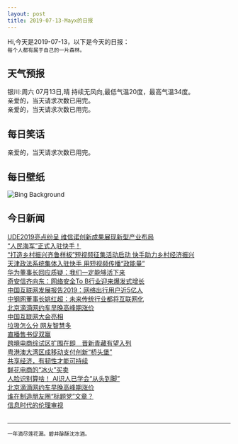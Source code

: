 ```yaml
---
layout: post
title: 2019-07-13-Mayx的日报
---
```


Hi,今天是2019-07-13，以下是今天的日报：<br><small>
每个人都有属于自己的一片森林。</small><!--more-->
## 天气预报
银川:周六 07月13日,晴 持续无风向,最低气温20度，最高气温34度。<br>亲爱的，当天请求次数已用完。<br>亲爱的，当天请求次数已用完。
## 每日笑话
亲爱的，当天请求次数已用完。
## 每日壁纸
![Bing Background](https://cn.bing.com/th?id=OHR.NightofNights_EN-US7573513110_1920x1080.jpg&rf=LaDigue_1920x1080.jpg&pid=hp "The cypress tunnel at Point Reyes National Seashore in California (© Rachid Dahnoun/Tandem Stills + Motion)")
## 今日新闻

[UDE2019亮点纷呈 维信诺创新成果展现新型产业布局](http://it.people.com.cn/n1/2019/0712/c1009-31231613.html)   
[“人民海军”正式入驻快手！](http://it.people.com.cn/n1/2019/0712/c1009-31231566.html)   
[“打造乡村振兴齐鲁样板”短视频征集活动启动 快手助力乡村经济振兴](http://it.people.com.cn/n1/2019/0712/c1009-31231567.html)   
[天津政法系统集体入驻快手 用短视频传播“政能量”](http://it.people.com.cn/n1/2019/0712/c1009-31231461.html)   
[华为董事长回应质疑：我们一定能够活下来](http://it.people.com.cn/n1/2019/0712/c1009-31231093.html)   
[奇安信齐向东：网络安全To B行业迎来爆发式增长](http://it.people.com.cn/n1/2019/0712/c1009-31230156.html)   
[中国互联网发展报告2019：网络出行用户近5亿人](http://it.people.com.cn/n1/2019/0712/c1009-31230337.html)   
[中钢网董事长姚红超：未来传统行业都将互联网化](http://it.people.com.cn/n1/2019/0712/c1009-31230238.html)   
[北京滴滴网约车早晚高峰期涨价](http://it.people.com.cn/n1/2019/0712/c1009-31229931.html)   
[中国互联网大会亮相](http://it.people.com.cn/n1/2019/0712/c1009-31229740.html)   
[垃圾怎么分 网友智慧多](http://it.people.com.cn/n1/2019/0712/c1009-31229741.html)   
[直播售书促双赢](http://it.people.com.cn/n1/2019/0712/c1009-31229742.html)   
[跨境电商综试区扩围在即　晋新青藏有望入列](http://it.people.com.cn/n1/2019/0712/c1009-31229755.html)   
[粤港澳大湾区成移动支付创新“桥头堡”](http://it.people.com.cn/n1/2019/0712/c1009-31229664.html)   
[共享经济，有韧性才能可持续](http://it.people.com.cn/n1/2019/0712/c1009-31229733.html)   
[鲜花电商的“冰火”买卖](http://it.people.com.cn/n1/2019/0712/c1009-31229667.html)   
[人脸识别算啥！ AI识人已学会“从头到脚”](http://it.people.com.cn/n1/2019/0712/c1009-31229657.html)   
[北京滴滴网约车早晚高峰期涨价](http://it.people.com.cn/n1/2019/0712/c1009-31229734.html)   
[谁在制造朋友圈“标题党”文章？](http://it.people.com.cn/n1/2019/0712/c1009-31229739.html)   
[信息时代的伦理审视](http://it.people.com.cn/n1/2019/0712/c1009-31229709.html)   
<br />

***

<small>一年滴尽莲花漏。碧井酴酥沈冻酒。</small>
